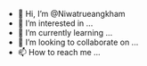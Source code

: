 - 👋 Hi, I’m @Niwatrueangkham
- 👀 I’m interested in ...
- 🌱 I’m currently learning ...
- 💞️ I’m looking to collaborate on ...
- 📫 How to reach me ...

<!---
Niwatrueangkham/Niwatrueangkham is a ✨ special ✨ repository because its `README.md` (this file) appears on your GitHub profile.
You can click the Preview link to take a look at your changes.
--->
